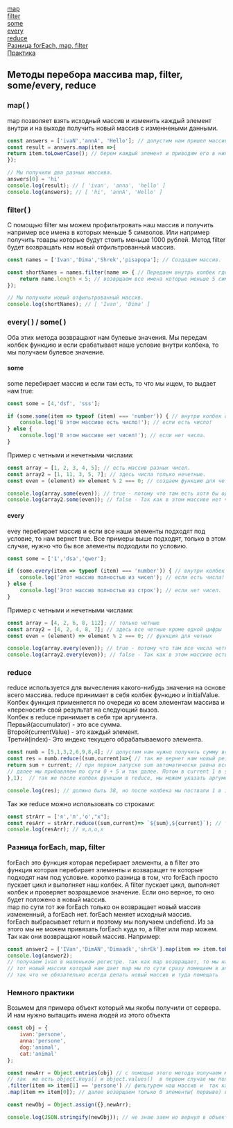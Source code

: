 [map](#map)<br>
[filter](#filter)<br>
[some](#some)<br>
[every](#every)<br>
[reduce](#reduce)<br>
[Разница forEach, map, filter](#forEach)<br>
[Практика](#pepe)<br>

## Методы перебора массива map, filter, some/every, reduce

### <a name='#map'> map( )  </a>
map позволяет взять исходный массив и изменить каждый элемент внутри и на выходе получить новый массив с изменнеными данными.

```javaScript
const answers = ['ivaN','annA', 'Hello']; // допустим нам пришел массив с тем что вводили пользватели.
const result = answers.map(item =>{
return item.toLowerCase(); // берем каждый элемент и приводим его в нижний регистр.
}); 

// Мы получили два разных массива.
answers[0] = 'hi'
console.log(result); // [ 'ivan', 'anna', 'hello' ]
console.log(answers); // [ 'hi', 'annA', 'Hello' ]
```

### <a name='#filter'> filter( ) </a>
С помощью filter мы можем профильтровать наш массив и получить например все имена в которых меньше 5 символов. Или например получить товары которые будут стоить меньше 1000 рублей.
Метод filter будет возвращать нам новый отфильтрованный массив.
```javaScript
const names = ['Ivan','Dima','Shrek','pisapopa']; // Создадим массив.

const shortNames = names.filter(name => { // Передаем внутрь колбек где name Будет каждый наш элемент массива.
    return name.length < 5; // возврщаем все имена которые меньше 5 символов.  
});

// Мы получили новый отфильтрованный массив.
console.log(shortNames); // [ 'Ivan', 'Dima' ]
```
### every( ) / some( )
Оба этих метода возвращают нам булевые значения. Мы передам колбек функцию и если срабатывает наше условие внутри колбека, то мы получаем булевое значение.
#### some ####
some перебирает массив и если там есть, то что мы ищем, то выдает нам true:
```javaScript
const some = [4,'dsf', 'sss'];

if (some.some(item => typeof (item) === 'number')) { // внутри колбек с typeof и мы проверяем равен ли тип number.
    console.log('В этом массиве есть число!'); // если есть число!
} else {
    console.log('В этом массиве нет чисел!'); // если нет числа.
}
```
Пример с четными и нечетными числами:
```javaScript
const array = [1, 2, 3, 4, 5]; // есть массив разных чисел.
const array2 = [1, 11, 3, 5, 7]; // здесь числа только нечетные.
const even = (element) => element % 2 === 0; // создаем функцию для четных чисел.

console.log(array.some(even)); // true - потому что там есть хотя бы одно четное число.
console.log(array2.some(even)); // false - Так как в этом массиве нет четных чисел.
```

#### every ####
evey перебирает массив и если все наши элементы подходят под условие, то нам вернет true.
Все примеры выше подходят, только в этом случае, нужно что бы все элементы подходили по условию.
```javaScript
const some = ['1','dsa','qwer'];

if (some.every(item => typeof (item) === 'number')) { // внутри колбек с typeof и мы проверяем равен ли тип number.
    console.log('Этот массив полностью из чисел'); // если есть числа!
} else {
    console.log('Этот массив полностью из строк'); // если нет чисел.
}
```
Пример с четными и нечетными числами:
```javaScript
const array = [4, 2, 6, 8, 112]; // только четные
const array2 = [4, 2, 4, 8, 7]; // здесь все четные кроме одной цифры
const even = (element) => element % 2 === 0; // функция для четных

console.log(array.every(even)); // true - потому что там все числа четные
console.log(array2.every(even)); // false - Так как в этом массиве есть хотя бы одно нечетное
```




### reduce
reduce используется для вычесления какого-нибудь значения на основе всего массива. reduce принимает в себя колбек функцию и initialValue.
Колбек функция применяется по очереди ко всем элементам массива и «переносит» свой результат на следующий вызов.<br>
Колбек в reduce принимает в себя три аргумента.<br>
Первый(accumulator) - это все сумма.<br>
Второй(currentValue) - это каждый элемент.<br>
Третий(index)- Это индекс текущего обрабатываемого элемента.
```javaScript
const numb = [5,1,3,2,6,9,8,4]; // допустим нам нужно получить сумму всех этих элементов.
const res = numb.reduce((sum,current)=>{ // так же вернет нам новый результат который мы помещаем в res.
return sum + current; // при первом запуске sum автоматически равна всегда 0, в current будет 5 - наш первый элемент массива
// далее мы прибавляем по сути 0 + 5 и так далее. Потом в current 1 в sum 5 это прибавляется и в sum уже будет 6 и тд тд
},1);  // так же после колбек функции в reduce, мы можем указать аргумент 'initialValue' который принимает в себя начальное значение sum.

console.log(res); // должно быть 38, но после колбека мы поствали 1 в initialValue и оно пошло в sum, так что 39.
```
Так же reduce можно использовать со строками:
```javaScript
const strArr = ['я','л','о',"х"];
const resArr = strArr.reduce((sum,current)=> `${sum},${current}`); // так же можем слепить строки, тут мы добавили между ними запятые
console.log(resArr); // я,л,о,х
```
### Разница forEach, map, filter
forEach это функция которая перебирает элементы, а в filter это функция которая перебирает элементы и возваращет те которые подходят нам под условие.
коротко разница в том, что forEach просто пускает цикл и выполняет наш колбек. А filter пускает цикл, выполняет колбек и проверяет возращаемое значение. Если оно верное, то оно будет положено в новый массив.<br>
map по сути тот же forEach только он возвращает новый массив измененный, а forEach нет. forEach меняет исходный  массив.<br>
forEach выбрасывает return и поэтому мы получаем undefiend. Из за этого мы не можем привязать forEach куда то, а filter или map можем. Так как они возвращают новый массив.
Например:
```javaScript
const answer2 = ['IVan','DimAN','Dimaadk','shrEk'].map(item => item.toLowerCase()).filter(item => item.length < 5);
console.log(answer2); 
// получаем ivan в маленьком регистре. так как map возвращает, то мы на этом можем юзать filter у forEach Был бы undefiend поэтому применить что то дальше не получилось бы
// тот новый массив который нам дает map мы по сути сразу помещаем в answer2, то же самое делает и filter
// так что не обязательно всегда делать новый массив и туда помещать
```
### Немного практики
Возьмем для примера объект который мы якобы получили от сервера. И нам нужно вытащить имена людей из этого объекта
```javaScript
const obj = { 
    ivan:'persone',
    anna:'persone',
    dog:'animal',
    cat:'animal'
};

const newArr = Object.entries(obj) // с помощью этого метода получаем матрицу, массив в массиве. тут получаем и ключ и значение
// так  же есть object.keys() и object.values()  в первом случае мы получим ключи во втором значения в виже массива
.filter(item => item[1] == 'persone') // фильтурем наш массив и  так как мы знаем что под значения у нас под индексом 1, они идут вторыми, то у каждого item а это наш кажлый отдельный массив с ключ:значение. Мы проверяем значение на persone
.map(item => item[0]); // далее возврщаем только 0 элементы( первыве) и так мы получаем наш массив с именами

const newObj = Object.assign({},newArr);

console.log(JSON.stringify(newObj)); // не знаю заем но вернул в объект с помощью object.assign и в json, все можем отправлять ГЫЫЫЫЫЫ

```
